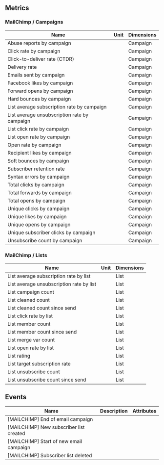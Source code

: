 ## Metrics

### MailChimp / Campaigns 

| Name | Unit | Dimensions |
|------|------|------------|
| Abuse reports by campaign |  | Campaign |
| Click rate by campaign |  | Campaign |
| Click-to-deliver rate (CTDR) |  | Campaign |
| Delivery rate |  | Campaign |
| Emails sent by campaign |  | Campaign |
| Facebook likes by campaign |  | Campaign |
| Forward opens by campaign |  | Campaign |
| Hard bounces by campaign |  | Campaign |
| List average subscription rate by campaign |  | Campaign |
| List average unsubscription rate by campaign |  | Campaign |
| List click rate by campaign |  | Campaign |
| List open rate by campaign |  | Campaign |
| Open rate by campaign |  | Campaign |
| Recipient likes by campaign |  | Campaign |
| Soft bounces by campaign |  | Campaign |
| Subscriber retention rate |  | Campaign |
| Syntax errors by campaign |  | Campaign |
| Total clicks by campaign |  | Campaign |
| Total forwards by campaign |  | Campaign |
| Total opens by campaign |  | Campaign |
| Unique clicks by campaign |  | Campaign |
| Unique likes by campaign |  | Campaign |
| Unique opens by campaign |  | Campaign |
| Unique subscriber clicks by campaign |  | Campaign |
| Unsubscribe count by campaign |  | Campaign |

### MailChimp / Lists 

| Name | Unit | Dimensions |
|------|------|------------|
| List average subscription rate by list |  | List |
| List average unsubscription rate by list |  | List |
| List campaign count |  | List |
| List cleaned count |  | List |
| List cleaned count since send |  | List |
| List click rate by list |  | List |
| List member count |  | List |
| List member count since send |  | List |
| List merge var count |  | List |
| List open rate by list |  | List |
| List rating |  | List |
| List target subscription rate |  | List |
| List unsubscribe count |  | List |
| List unsubscribe count since send |  | List |

## Events

| Name | Description | Attributes |
|------|-------------|------------|
| [MAILCHIMP] End of email campaign |  |  |
| [MAILCHIMP] New subscriber list created |  |  |
| [MAILCHIMP] Start of new email campaign |  |  |
| [MAILCHIMP] Subscriber list deleted |  |  |

